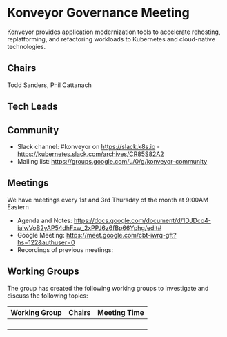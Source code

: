 # Konveyor Governance Meeting

Konveyor provides application modernization tools to accelerate rehosting, replatforming, and refactoring workloads to Kubernetes and cloud-native technologies.

## Chairs
Todd Sanders, Phil Cattanach

## Tech Leads

## Community

* Slack channel: #konveyor on https://slack.k8s.io - https://kubernetes.slack.com/archives/CR85S82A2
* Mailing list: https://groups.google.com/u/0/g/konveyor-community

## Meetings

We have meetings every 1st and 3rd Thursday of the month at 9:00AM Eastern

+ Agenda and Notes: https://docs.google.com/document/d/1DJDco4-ialwVoB2yAP54dhFxw_2xPPJ6z6fBp66Yphg/edit# 
+ Google Meeting: https://meet.google.com/cbt-iwrq-gft?hs=122&authuser=0
+ Recordings of previous meetings: 

## Working Groups

The group has created the following working groups to investigate and discuss the following topics:

| Working Group | Chairs            | Meeting Time                          |
|---------------|------------------|---------------------------------------|
|  | |  |
|  | |  |
|  | |  |
|  | |  |

